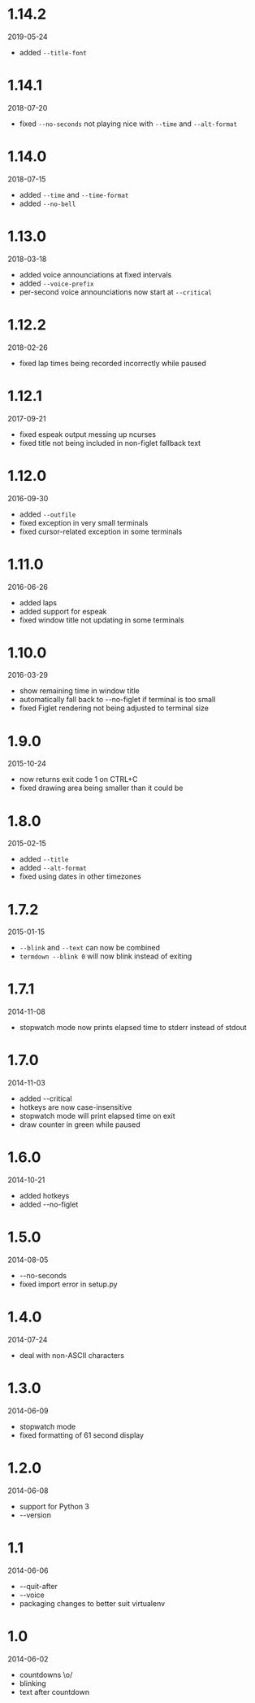 1.14.2
======

2019-05-24

* added `--title-font`


1.14.1
======

2018-07-20

* fixed `--no-seconds` not playing nice with `--time` and `--alt-format`


1.14.0
======

2018-07-15

* added `--time` and `--time-format`
* added `--no-bell`


1.13.0
======

2018-03-18

* added voice announciations at fixed intervals
* added `--voice-prefix`
* per-second voice announciations now start at `--critical`


1.12.2
======

2018-02-26

* fixed lap times being recorded incorrectly while paused


1.12.1
======

2017-09-21

* fixed espeak output messing up ncurses
* fixed title not being included in non-figlet fallback text


1.12.0
======

2016-09-30

* added `--outfile`
* fixed exception in very small terminals
* fixed cursor-related exception in some terminals


1.11.0
======

2016-06-26

* added laps
* added support for espeak
* fixed window title not updating in some terminals


1.10.0
======

2016-03-29

* show remaining time in window title
* automatically fall back to --no-figlet if terminal is too small
* fixed Figlet rendering not being adjusted to terminal size


1.9.0
=====

2015-10-24

* now returns exit code 1 on CTRL+C
* fixed drawing area being smaller than it could be


1.8.0
=====

2015-02-15

* added ``--title``
* added ``--alt-format``
* fixed using dates in other timezones


1.7.2
=====

2015-01-15

* ``--blink`` and ``--text`` can now be combined
* ``termdown --blink 0`` will now blink instead of exiting


1.7.1
=====

2014-11-08

* stopwatch mode now prints elapsed time to stderr instead of stdout


1.7.0
=====

2014-11-03

* added --critical
* hotkeys are now case-insensitive
* stopwatch mode will print elapsed time on exit
* draw counter in green while paused


1.6.0
=====

2014-10-21

* added hotkeys
* added --no-figlet


1.5.0
=====

2014-08-05

* --no-seconds
* fixed import error in setup.py


1.4.0
=====

2014-07-24

* deal with non-ASCII characters


1.3.0
=====

2014-06-09

* stopwatch mode
* fixed formatting of 61 second display


1.2.0
=====

2014-06-08

* support for Python 3
* --version


1.1
===

2014-06-06

* --quit-after
* --voice
* packaging changes to better suit virtualenv


1.0
===

2014-06-02

* countdowns \o/
* blinking
* text after countdown
